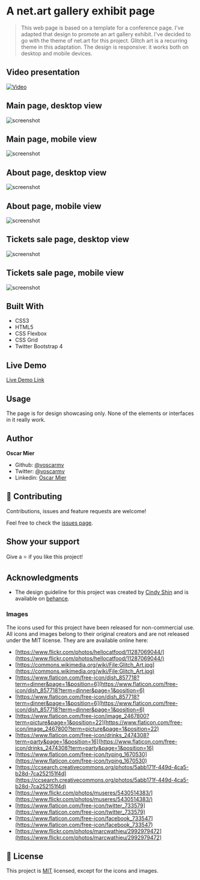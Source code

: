 # A net.art gallery exhibit page

> This web page is based on a template for a conference page. I've adapted that design to promote an art gallery exhibit. I've decided to go with the theme of net.art for this project. Glitch art is a recurring theme in this adaptation. The design is responsive: it works both on desktop and mobile devices.

## Video presentation

[![Video](assets/img/video_thumb.png)](https://www.loom.com/share/b9e0ff8ae5584184ae6911ce83311f9d)

## Main page, desktop view

![screenshot](assets/img/main_desktop.png)

## Main page, mobile view

![screenshot](assets/img/main_mobile.png)

## About page, desktop view

![screenshot](assets/img/about_desktop.png)

## About page, mobile view

![screenshot](assets/img/about_mobile.png)

## Tickets sale page, desktop view

![screenshot](assets/img/tickets_desktop.png)

## Tickets sale page, mobile view

![screenshot](assets/img/tickets_mobile.png)

## Built With

- CSS3
- HTML5
- CSS Flexbox
- CSS Grid
- Twitter Bootstrap 4

## Live Demo

[Live Demo Link](https://rawcdn.githack.com/voscarmv/conference_page/86e80b080887346e2177295aa8965ffc15740c64/pages/index.html)

## Usage

The page is for design showcasing only. None of the elements or interfaces in it really work.

## Author

**Oscar Mier**
- Github: [@voscarmv](https://github.com/voscarmv)
- Twitter: [@voscarmv](https://twitter.com/voscarmv)
- Linkedin: [Oscar Mier](https://www.linkedin.com/in/oscar-mier-072984196/) 

## 🤝 Contributing

Contributions, issues and feature requests are welcome!

Feel free to check the [issues page](../../issues/).

## Show your support

Give a ⭐️ if you like this project!

## Acknowledgments

- The design guideline for this project was created by [Cindy Shin](http://www.cindyisworking.com/) and is available on [behance](https://www.behance.net/gallery/29845175/CC-Global-Summit-2015).

### Images

The icons used for this project have been released for non-commercial use. All icons and images belong to their original creators and are not released under the MIT license. They are are available online here:

- [https://www.flickr.com/photos/hellocatfood/11287069044/](https://www.flickr.com/photos/hellocatfood/11287069044/)
- [https://commons.wikimedia.org/wiki/File:Glitch_Art.jpg](https://commons.wikimedia.org/wiki/File:Glitch_Art.jpg)
- [https://www.flaticon.com/free-icon/dish_857718?term=dinner&page=1&position=6](https://www.flaticon.com/free-icon/dish_857718?term=dinner&page=1&position=6)
- [https://www.flaticon.com/free-icon/dish_857718?term=dinner&page=1&position=6](https://www.flaticon.com/free-icon/dish_857718?term=dinner&page=1&position=6)
- [https://www.flaticon.com/free-icon/image_2467800?term=picture&page=1&position=22](https://www.flaticon.com/free-icon/image_2467800?term=picture&page=1&position=22)
- [https://www.flaticon.com/free-icon/drinks_2474308?term=party&page=1&position=16](https://www.flaticon.com/free-icon/drinks_2474308?term=party&page=1&position=16)
- [https://www.flaticon.com/free-icon/typing_1670530](https://www.flaticon.com/free-icon/typing_1670530)
- [https://ccsearch.creativecommons.org/photos/5abb171f-449d-4ca5-b28d-7ca252151f4d](https://ccsearch.creativecommons.org/photos/5abb171f-449d-4ca5-b28d-7ca252151f4d)
- [https://www.flickr.com/photos/museres/5430514383/](https://www.flickr.com/photos/museres/5430514383/)
- [https://www.flaticon.com/free-icon/twitter_733579](https://www.flaticon.com/free-icon/twitter_733579)
- [https://www.flaticon.com/free-icon/facebook_733547](https://www.flaticon.com/free-icon/facebook_733547)
- [https://www.flickr.com/photos/marcwathieu/2992979472](https://www.flickr.com/photos/marcwathieu/2992979472)

## 📝 License

This project is [MIT](https://opensource.org/licenses/MIT) licensed, except for the icons and images.
